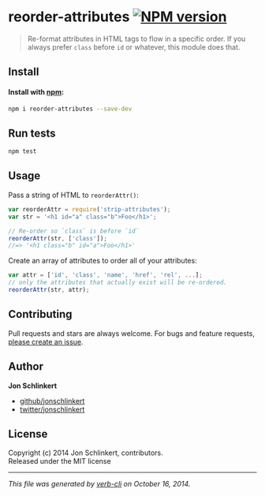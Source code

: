 # reorder-attributes [![NPM version](https://badge.fury.io/js/reorder-attributes.svg)](http://badge.fury.io/js/reorder-attributes)

> Re-format attributes in HTML tags to flow in a specific order. If you always prefer `class` before `id` or whatever, this module does that.

## Install
#### Install with [npm](npmjs.org):

```bash
npm i reorder-attributes --save-dev
```

## Run tests

```bash
npm test
```

## Usage

Pass a string of HTML to `reorderAttr()`:

```js
var reorderAttr = require('strip-attributes');
var str = '<h1 id="a" class="b">Foo</h1>';

// Re-order so `class` is before `id`
reorderAttr(str, ['class']);
//=> '<h1 class="b" id="a">Foo</h1>'
```

Create an array of attributes to order all of your attributes:

```js
var attr = ['id', 'class', 'name', 'href', 'rel', ...];
// only the attributes that actually exist will be re-ordered.
reorderAttr(str, attr);
```


## Contributing
Pull requests and stars are always welcome. For bugs and feature requests, [please create an issue][issues].

## Author

**Jon Schlinkert**
 
+ [github/jonschlinkert](https://github.com/jonschlinkert)
+ [twitter/jonschlinkert](http://twitter.com/jonschlinkert) 

## License
Copyright (c) 2014 Jon Schlinkert, contributors.  
Released under the MIT license

***

_This file was generated by [verb-cli](https://github.com/assemble/verb-cli) on October 16, 2014._

[issues]: https://github.com/jonschlinkert/strip-attributes/issues